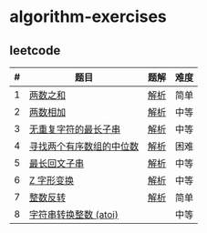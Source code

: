 # algorithm-exercises

## leetcode

| # | 题目 | 题解 | 难度 |
|---|---|---|---|
| 1 | [两数之和](src/main/java/com/sigalhu/ae/leetcode/p1/problem.md) | [解析](src/main/java/com/sigalhu/ae/leetcode/p1/article.md) | 简单 |
| 2 | [两数相加](src/main/java/com/sigalhu/ae/leetcode/p2/problem.md) | [解析](src/main/java/com/sigalhu/ae/leetcode/p2/article.md) | 中等 |
| 3 | [无重复字符的最长子串](src/main/java/com/sigalhu/ae/leetcode/p3/problem.md) | [解析](src/main/java/com/sigalhu/ae/leetcode/p3/article.md) | 中等 |
| 4 | [寻找两个有序数组的中位数](src/main/java/com/sigalhu/ae/leetcode/p4/problem.md) | [解析](src/main/java/com/sigalhu/ae/leetcode/p4/article.md) | 困难 |
| 5 | [最长回文子串](src/main/java/com/sigalhu/ae/leetcode/p5/problem.md) | [解析](src/main/java/com/sigalhu/ae/leetcode/p5/article.md) | 中等 |
| 6 | [Z 字形变换](src/main/java/com/sigalhu/ae/leetcode/p6/problem.md) | [解析](src/main/java/com/sigalhu/ae/leetcode/p6/article.md) | 中等 |
| 7 | [整数反转](src/main/java/com/sigalhu/ae/leetcode/p7/problem.md) | [解析](src/main/java/com/sigalhu/ae/leetcode/p7/article.md) | 简单 |
| 8 | [字符串转换整数 (atoi)](src/main/java/com/sigalhu/ae/leetcode/p8/problem.md) | | 中等 |
